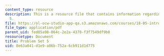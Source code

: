 ```yaml
---
content_type: resource
description: This is a resource file that contains information regarding problem set
  5.
file: https://ol-ocw-studio-app-qa.s3.amazonaws.com/courses/18-05-introduction-to-probability-and-statistics-spring-2014/8e63a041d1e9a86b752a6cb911d1d775_MIT18_05S14_ps5.pdf
file_type: application/pdf
parent_uid: fed85a98-064c-2e2a-4378-f3f7549df9b8
resourcetype: Document
title: Problem Set 5
uid: 8e63a041-d1e9-a86b-752a-6cb911d1d775
---
```

